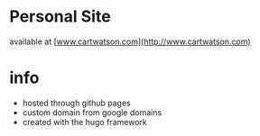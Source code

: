 # Personal Site
available at [www.cartwatson.com](http://www.cartwatson.com)

# info
* hosted through github pages  
* custom domain from google domains  
* created with the hugo framework

